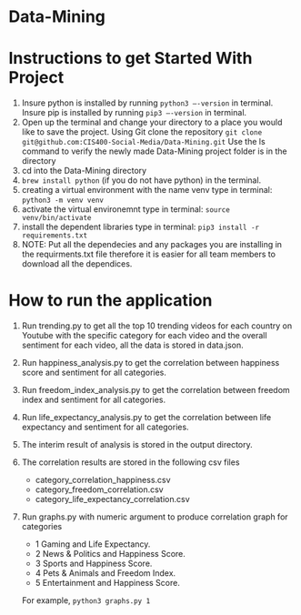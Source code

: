 # Data-Mining

# Instructions to get Started With Project

1. Insure python is installed by running `python3 –-version` in terminal. Insure pip is installed by running `pip3 –-version` in terminal.
2. Open up the terminal and change your directory to a place you would like to save the project. Using Git clone the repository `git clone git@github.com:CIS400-Social-Media/Data-Mining.git` Use the ls command to verify the newly made Data-Mining project folder is in the directory
3. cd into the Data-Mining directory
4. `brew install python` (if you do not have python) in the terminal.
5. creating a virtual environment with the name venv type in terminal: `python3 -m venv venv`
6. activate the virtual environemnt type in terminal: `source venv/bin/activate`
7. install the dependent libraries type in terminal: `pip3 install -r requirements.txt` 
8. NOTE: Put all the dependecies and any packages you are installing in the requirments.txt file therefore it is easier for all team members to download all the dependices.

# How to run the application

1. Run trending.py to get all the top 10 trending videos for each country on Youtube with the specific category for each video and the overall sentiment for each video, all the data is stored in data.json.
2. Run happiness_analysis.py to get the correlation between happiness score and sentiment for all categories. 
3. Run freedom_index_analysis.py to get the correlation between freedom index and sentiment for all categories. 
4. Run life_expectancy_analysis.py to get the correlation between life expectancy and sentiment for all categories.
5. The interim result of analysis is stored in the output directory.
6. The correlation results are stored in the following csv files
    * category_correlation_happiness.csv
    * category_freedom_correlation.csv
    * category_life_expectancy_correlation.csv

7.  Run graphs.py with numeric argument to produce correlation graph for categories
    * 1 Gaming and Life Expectancy. 
    * 2 News & Politics and Happiness Score. 
    * 3 Sports and Happiness Score.
    * 4 Pets & Animals and Freedom Index.  
    * 5 Entertainment and Happiness Score. 

    For example, `python3 graphs.py 1`
    
